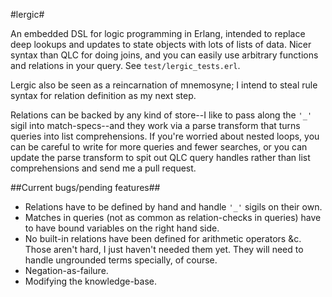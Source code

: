 #lergic#

An embedded DSL for logic programming in Erlang, intended to replace deep lookups and updates to state objects with lots of lists of data. Nicer syntax than QLC for doing joins, and you can easily use arbitrary functions and relations in your query. See `test/lergic_tests.erl`.

Lergic also be seen as a reincarnation of mnemosyne; I intend to steal rule syntax for relation definition as my next step.

Relations can be backed by any kind of store--I like to pass along the `'_'` sigil into match-specs--and they work via a parse transform that turns queries into list comprehensions. If you're worried about nested loops, you can be careful to write for more queries and fewer searches, or you can update the parse transform to spit out QLC query handles rather than list comprehensions and send me a pull request.

##Current bugs/pending features##
* Relations have to be defined by hand and handle `'_'` sigils on their own.
* Matches in queries (not as common as relation-checks in queries) have to have bound variables on the right hand side.
* No built-in relations have been defined for arithmetic operators &c. Those aren't hard, I just haven't needed them yet. They will need to handle ungrounded terms specially, of course.
* Negation-as-failure.
* Modifying the knowledge-base.
